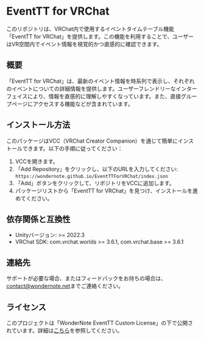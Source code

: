 # EventTT for VRChat

このリポジトリは、VRChat内で使用するイベントタイムテーブル機能「EventTT for VRChat」を提供します。この機能を利用することで、ユーザーはVR空間内でイベント情報を視覚的かつ直感的に確認できます。

## 概要
「EventTT for VRChat」は、最新のイベント情報を時系列で表示し、それぞれのイベントについての詳細情報を提供します。ユーザーフレンドリーなインターフェイスにより、情報を直感的に理解しやすくなっています。また、直接グループページにアクセスする機能などが含まれています。

## インストール方法

このパッケージはVCC（VRChat Creator Companion）を通じて簡単にインストールできます。以下の手順に従ってください：

1. VCCを開きます。
2. 「Add Repository」をクリックし、以下のURLを入力してください: `https://wondernote.github.io/EventTTForVRChat/index.json`
3. 「Add」ボタンをクリックして、リポジトリをVCCに追加します。
4. パッケージリストから「EventTT for VRChat」を見つけ、インストールを進めてください。

## 依存関係と互換性
- Unityバージョン: >= 2022.3
- VRChat SDK: com.vrchat.worlds >= 3.6.1, com.vrchat.base >= 3.6.1

## 連絡先
サポートが必要な場合、またはフィードバックをお持ちの場合は、[contact@wondernote.net](mailto:contact@wondernote.net)までご連絡ください。

## ライセンス
このプロジェクトは「WonderNote EventTT Custom License」の下で公開されています。詳細は[こちら](https://github.com/wondernote/EventTTForVRChat/blob/main/LICENSE.txt)を参照してください。